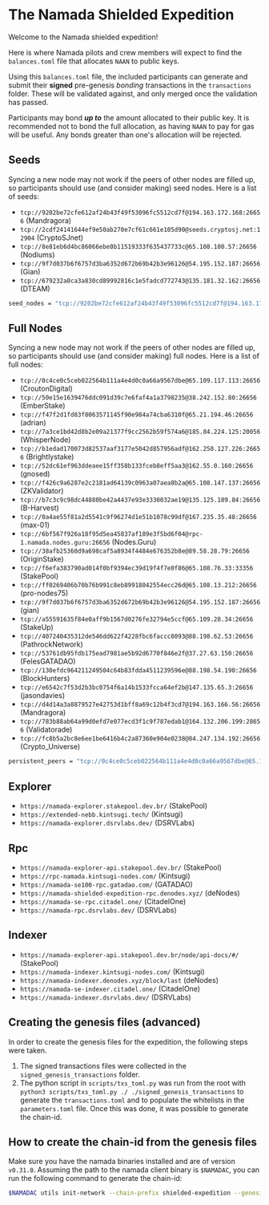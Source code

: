 # The Namada Shielded Expedition

Welcome to the Namada shielded expedition!

Here is where Namada pilots and crew members will expect to find the `balances.toml` file that allocates `NAAN` to public keys.

Using this `balances.toml` file, the included participants can generate and submit their **signed** pre-genesis *bonding* transactions in the `transactions` folder. These will be validated against, and only merged once the validation has passed.

Participants may bond ***up to*** the amount allocated to their public key. It is recommended not to bond the full allocation, as having `NAAN` to pay for gas will be useful. Any bonds greater than one's allocation will be rejected.

## Seeds
Syncing a new node may not work if the peers of other nodes are filled up, so participants should use (and consider making) seed nodes. Here is a list of seeds:
- `tcp://9202be72cfe612af24b43f49f53096fc5512cd7f@194.163.172.168:26656` (Mandragora)
- `tcp://2cdf24141644ef9e50ab270e7cf61c661e105d90@seeds.cryptosj.net:12904` (CryptoSJnet)
- `tcp://8e81eb6d4bc86066ebe0b11519333f635437733c@65.108.100.57:26656` (Nodiums)
- `tcp://9f7d037b6f6757d3ba6352d672b69b42b3e96126@54.195.152.187:26656` (Gian)
- `tcp://679232a0ca3a830cd89992816c1e5fadcd772743@135.181.32.162:26656` (DTEAM)

```bash
seed_nodes = "tcp://9202be72cfe612af24b43f49f53096fc5512cd7f@194.163.172.168:26656,tcp://2cdf24141644ef9e50ab270e7cf61c661e105d90@seeds.cryptosj.net:12904,tcp://0edfd7e6a1a172864ddb76a10ea77a8bb242759a@65.21.194.46:36656,tcp://8e81eb6d4bc86066ebe0b11519333f635437733c@65.108.100.57:26656"
```

## Full Nodes
Syncing a new node may not work if the peers of other nodes are filled up, so participants should use (and consider making) full nodes. Here is a list of full nodes:

- `tcp://0c4ce0c5ceb022564b111a4e4d0c0a66a9567dbe@65.109.117.113:26656` (CroutonDigital)
- `tcp://50e15e1639476ddc091d39c7e6faf4a1a3798235@38.242.152.80:26656` (EmberStake)
- `tcp://f47f2d1fd83f8063571145f90e984a74cba6310f@65.21.194.46:26656` (adrian)
- `tcp://7a3ce1bd42d8b2e09a21377f9cc2562b59f574a6@185.84.224.125:20056` (WhisperNode)
- `tcp://b1edad170073d82537aaf3177e5042d857956adf@162.250.127.226:26656` (Brightlystake)
- `tcp://52dc61ef963ddeaee15ff358b133fceb8eff5aa3@162.55.0.160:26656` (gnosed)
- `tcp://f426c9a6287e2c2181ad64139c0963a07aea8b2a@65.108.147.137:26656` (ZKValidator)
- `tcp://b7c3c9c98dc44880be42a4437e93e3330032ae19@135.125.189.84:26656` (B-Harvest)
- `tcp://0a4ae55f81a2d5541c9f96274d1e51b1078c99df@167.235.35.48:26656` (max-01)
- `tcp://6bf567f926a18f95d5ea45837af189e3f5bd6f04@rpc-1.namada.nodes.guru:26656` (Nodes.Guru)
- `tcp://38afb25360d9a698caf5a8934f4484e676352b8e@89.58.28.79:26656` (OriginStake)
- `tcp://f6efa383790ad014f0bf9394ec39d19f4f7e0f86@65.108.76.33:33356` (StakePool)
- `tcp://ff0269406b70b76b991c8eb89918042554ecc26d@65.108.13.212:26656` (pro-nodes75)
- `tcp://9f7d037b6f6757d3ba6352d672b69b42b3e96126@54.195.152.187:26656` (gian)
- `tcp://a55591635f84e0aff9b1567d0276fe32794e5ccf@65.109.28.34:26656` (StakeUp)
- `tcp://407240435312de546dd622f4228fbc6faccc8093@88.198.62.53:26656` (PathrockNetwork)
- `tcp://53761db95fdb175ead7981ae5b92d6770f846e2f@37.27.63.150:26656` (FelesGATADAO)
- `tcp://130efdc964211249504c64b83fdda4511239596e@88.198.54.190:26656` (BlockHunters)
- `tcp://e6542c7f53d2b3bc0754f6a14b1533fcca64ef2b@147.135.65.3:26656` (jasondavies)
- `tcp://d4d14a3a8879527e42753d1bff8a69c12b4f3cd7@194.163.166.56:26656` (Mandragora)
- `tcp://783b88ab64a99d0efd7e077ecd3f1c9f787edab1@164.132.206.199:28656` (Validatorade)
- `tcp://fc8b5a2bc8e6ee1be6416b4c2a87360e904e0238@84.247.134.192:26656` (Crypto_Universe)

```bash
persistent_peers = "tcp://0c4ce0c5ceb022564b111a4e4d0c0a66a9567dbe@65.109.117.113:26656,tcp://50e15e1639476ddc091d39c7e6faf4a1a3798235@38.242.152.80:26656,tcp://f47f2d1fd83f8063571145f90e984a74cba6310f@65.21.194.46:26656,tcp://7a3ce1bd42d8b2e09a21377f9cc2562b59f574a6@185.84.224.125:20056,tcp://b1edad170073d82537aaf3177e5042d857956adf@162.250.127.226:26656,tcp://52dc61ef963ddeaee15ff358b133fceb8eff5aa3@162.55.0.160:26656,tcp://f426c9a6287e2c2181ad64139c0963a07aea8b2a@65.108.147.137:26656,tcp://b7c3c9c98dc44880be42a4437e93e3330032ae19@135.125.189.84:26656,tcp://0a4ae55f81a2d5541c9f96274d1e51b1078c99df@167.235.35.48:26656,tcp://6bf567f926a18f95d5ea45837af189e3f5bd6f04@rpc-1.namada.nodes.guru:26656,tcp://38afb25360d9a698caf5a8934f4484e676352b8e@89.58.28.79:26656,tcp://f6efa383790ad014f0bf9394ec39d19f4f7e0f86@65.108.76.33:33356,tcp://ff0269406b70b76b991c8eb89918042554ecc26d@65.108.13.212:26656,tcp://9f7d037b6f6757d3ba6352d672b69b42b3e96126@54.195.152.187:26656,tcp://a55591635f84e0aff9b1567d0276fe32794e5ccf@65.109.28.34:26656,tcp://407240435312de546dd622f4228fbc6faccc8093@88.198.62.53:26656,tcp://53761db95fdb175ead7981ae5b92d6770f846e2f@37.27.63.150:26656,tcp://130efdc964211249504c64b83fdda4511239596e@88.198.54.190:26656,tcp://e6542c7f53d2b3bc0754f6a14b1533fcca64ef2b@147.135.65.3:26656,tcp://d4d14a3a8879527e42753d1bff8a69c12b4f3cd7@194.163.166.56:26656,tcp://783b88ab64a99d0efd7e077ecd3f1c9f787edab1@164.132.206.199:28656,tcp://fc8b5a2bc8e6ee1be6416b4c2a87360e904e0238@84.247.134.192:26656"
```

## Explorer

- `https://namada-explorer.stakepool.dev.br/` (StakePool)
- `https://extended-nebb.kintsugi.tech/` (Kintsugi)
- `https://namada-explorer.dsrvlabs.dev/` (DSRVLabs)

## Rpc

- `https://namada-explorer-api.stakepool.dev.br/` (StakePool)
- `https://rpc-namada.kintsugi-nodes.com/` (Kintsugi)
- `https://namada-se100-rpc.gatadao.com/` (GATADAO)
- `https://namada-shielded-expedition-rpc.denodes.xyz/` (deNodes)
- `https://namada-se-rpc.citadel.one/` (CitadelOne)
- `https://namada-rpc.dsrvlabs.dev/` (DSRVLabs)

## Indexer

- `https://namada-explorer-api.stakepool.dev.br/node/api-docs/#/` (StakePool)
- `https://namada-indexer.kintsugi-nodes.com/` (Kintsugi)
- `https://namada-indexer.denodes.xyz/block/last` (deNodes)
- `https://namada-se-indexer.citadel.one/` (CitadelOne)
- `https://namada-indexer.dsrvlabs.dev/` (DSRVLabs)
  
## Creating the genesis files (advanced)
In order to create the genesis files for the expedition, the following steps were taken.
1. The signed transactions files were collected in the `signed_genesis_transactions` folder.
2. The python script in `scripts/txs_toml.py` was run from the root with `python3 scripts/txs_toml.py ./ ./signed_genesis_transactions` to generate the `transactions.toml` and to populate the whitelists in the `parameters.toml` file. Once this was done, it was possible to generate the chain-id.

## How to create the chain-id from the genesis files

Make sure you have the namada binaries installed and are of version `v0.31.0`. Assuming the path to the namada client binary is `$NAMADAC`, you can run the following command to generate the chain-id:

```bash
$NAMADAC utils init-network --chain-prefix shielded-expedition --genesis-time 2024-02-01T18:00:00Z --templates-path ./ --wasm-checksums-path ./utils/checksums.json --consensus-timeout-commit 10s
```
